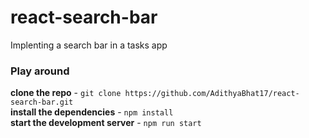 # react-search-bar
Implenting a search bar in a tasks app

### Play around

**clone the repo** - `git clone https://github.com/AdithyaBhat17/react-search-bar.git`  
**install the dependencies** - `npm install`  
**start the development server** - `npm run start`
